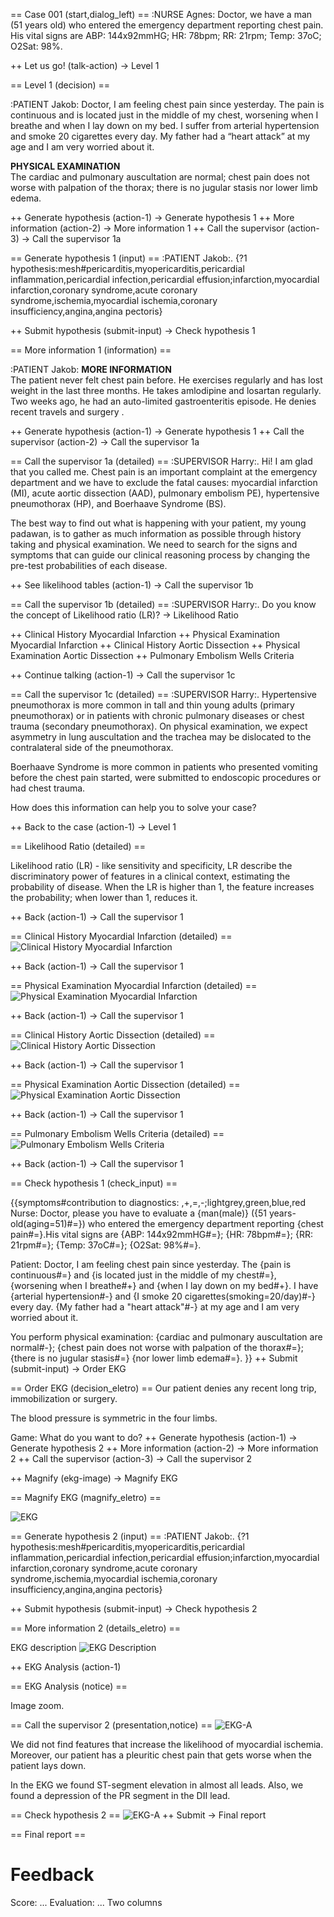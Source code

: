 == Case 001 (start,dialog_left) ==
:NURSE Agnes: Doctor, we have a man (51 years old) who entered the emergency department reporting chest pain. His vital signs are ABP: 144x92mmHG; HR: 78bpm; RR: 21rpm; Temp: 37oC; O2Sat: 98%.

++ Let us go! (talk-action) -> Level 1

== Level 1 (decision) ==

:PATIENT Jakob: Doctor, I am feeling chest pain since yesterday. The pain is continuous and is located just in the middle of my chest, worsening when I breathe and when I lay down on my bed. I suffer from arterial hypertension and smoke 20 cigarettes every day. My father had a “heart attack” at my age and I am very worried about it.

<b>PHYSICAL EXAMINATION</b> <br> The cardiac and pulmonary auscultation are normal; chest pain does not worse with palpation of the thorax; there is no jugular stasis nor lower limb edema.

++ Generate hypothesis (action-1) -> Generate hypothesis 1
++ More information (action-2) -> More information 1
++ Call the supervisor (action-3) -> Call the supervisor 1a

== Generate hypothesis 1 (input) ==
:PATIENT Jakob:.
{?1 hypothesis:mesh#pericarditis,myopericarditis,pericardial inflammation,pericardial infection,pericardial effusion;infarction,myocardial infarction,coronary syndrome,acute coronary syndrome,ischemia,myocardial ischemia,coronary insufficiency,angina,angina pectoris}

++ Submit hypothesis (submit-input) -> Check hypothesis 1

== More information 1 (information) ==

:PATIENT Jakob: <b>MORE INFORMATION</b> <br> The patient never felt chest pain before. He exercises regularly and has lost weight in the last three months. He takes amlodipine and losartan regularly. Two weeks ago, he had an auto-limited gastroenteritis episode. He denies recent travels and surgery .

++ Generate hypothesis (action-1) -> Generate hypothesis 1
++ Call the supervisor (action-2) -> Call the supervisor 1a

== Call the supervisor 1a (detailed) ==
:SUPERVISOR Harry:.
Hi! I am glad that you called me. Chest pain is an important complaint at the emergency department and we have to exclude the fatal causes: myocardial infarction (MI), acute aortic dissection (AAD), pulmonary embolism PE), hypertensive pneumothorax (HP), and Boerhaave Syndrome (BS).

The best way to find out what is happening with your patient, my young padawan, is to gather as much information as possible through history taking and physical examination. We need to search for the signs and symptoms that can guide our clinical reasoning process by changing the pre-test probabilities of each disease.

++ See likelihood tables (action-1) -> Call the supervisor 1b 

== Call the supervisor 1b (detailed) ==
:SUPERVISOR Harry:.
Do you know the concept of Likelihood ratio (LR)? -> Likelihood Ratio

++ Clinical History Myocardial Infarction
++ Physical Examination Myocardial Infarction
++ Clinical History Aortic Dissection
++ Physical Examination Aortic Dissection
++ Pulmonary Embolism Wells Criteria

++ Continue talking (action-1) -> Call the supervisor 1c 

== Call the supervisor 1c (detailed) ==
:SUPERVISOR Harry:.
Hypertensive pneumothorax is more common in tall and thin young adults (primary pneumothorax) or in patients with chronic pulmonary diseases or chest trauma (secondary pneumothorax). On physical examination, we expect asymmetry in lung auscultation and the trachea may be dislocated to the contralateral side of the pneumothorax.

Boerhaave Syndrome is more common in patients who presented vomiting before the chest pain started, were submitted to endoscopic procedures or had chest trauma.

How does this information can help you to solve your case?

++ Back to the case (action-1) -> Level 1

== Likelihood Ratio (detailed) ==

Likelihood ratio (LR) - like sensitivity and specificity, LR describe the discriminatory power of features in a clinical context, estimating the probability of disease. When the LR is higher than 1, the feature increases the probability; when lower than 1, reduces it.

++ Back (action-1) -> Call the supervisor 1

== Clinical History Myocardial Infarction (detailed) ==
![Clinical History Myocardial Infarction](images/ebm-clinical-history-myocardial-infarction.png)

++ Back (action-1) -> Call the supervisor 1

== Physical Examination Myocardial Infarction (detailed) ==
![Physical Examination Myocardial Infarction](images/ebm-physical-examination-myocardial-infarction.png)

++ Back (action-1) -> Call the supervisor 1

== Clinical History Aortic Dissection (detailed) ==
![Clinical History Aortic Dissection](images/ebm-clinical-history-aortic-dissection.png)

++ Back (action-1) -> Call the supervisor 1

== Physical Examination Aortic Dissection (detailed) ==
![Physical Examination Aortic Dissection](images/ebm-physical-examination-aortic-dissection.png)

++ Back (action-1) -> Call the supervisor 1

== Pulmonary Embolism Wells Criteria (detailed) ==
![Pulmonary Embolism Wells Criteria](images/ebm-pulmonary-embolism-wells-criteria.png)

++ Back (action-1) -> Call the supervisor 1

== Check hypothesis 1 (check_input) ==

{{symptoms#contribution to diagnostics: ,+,=,-;lightgrey,green,blue,red
Nurse: Doctor, please you have to evaluate a {man(male)} ({51 years-old(aging=51)#=}) who entered the emergency department reporting {chest pain#=}.His vital signs are {ABP: 144x92mmHG#=}; {HR: 78bpm#=}; {RR: 21rpm#=}; {Temp: 37oC#=}; {O2Sat: 98%#=}.

Patient: Doctor, I am feeling chest pain since yesterday. The {pain is continuous#=} and {is located just in the middle of my chest#=}, {worsening when I breathe#+} and {when I lay down on my bed#+}. I have {arterial hypertension#-} and {I smoke 20 cigarettes(smoking=20/day)#-} every day. {My father had a "heart attack"#-} at my age and I am very worried about it.

You perform physical examination: {cardiac and pulmonary auscultation are normal#-}; {chest pain does not worse with palpation of the thorax#=}; {there is no jugular stasis#=} {nor lower limb edema#=}.
}}
++ Submit (submit-input) -> Order EKG 

== Order EKG (decision_eletro) ==
Our patient denies any recent long trip, immobilization or surgery.

The blood pressure is symmetric in the four limbs. 

Game: What do you want to do?
++ Generate hypothesis (action-1) -> Generate hypothesis 2
++ More information (action-2) -> More information 2
++ Call the supervisor (action-3) -> Call the supervisor 2

++ Magnify (ekg-image) -> Magnify EKG

== Magnify EKG (magnify_eletro) ==

![EKG](images/ekg-original.png)

== Generate hypothesis 2 (input) ==
:PATIENT Jakob:.
{?1 hypothesis:mesh#pericarditis,myopericarditis,pericardial inflammation,pericardial infection,pericardial effusion;infarction,myocardial infarction,coronary syndrome,acute coronary syndrome,ischemia,myocardial ischemia,coronary insufficiency,angina,angina pectoris}

++ Submit hypothesis (submit-input) -> Check hypothesis 2

== More information 2 (details_eletro) ==

EKG description
![EKG Description](images/ekg-description.png)

++ EKG Analysis (action-1)

== EKG Analysis (notice) ==

Image zoom.

== Call the supervisor 2 (presentation,notice) ==
![EKG-A](images/ampliacao-eletro.gif)

We did not find features that increase the likelihood of myocardial ischemia. Moreover, our patient has a pleuritic chest pain that gets worse when the patient lays down.

In the EKG we found ST-segment elevation in almost all leads. Also, we found a depression of the PR segment in the DII lead.

== Check hypothesis 2 ==
![EKG-A](images/ampliacao-eletro.gif)
++ Submit -> Final report

== Final report ==
# Feedback
Score: ...
Evaluation: ...
Two columns